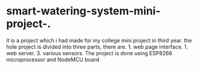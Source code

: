 # smart-watering-system-mini-project-.
it is a project which i had made for my college mini project in third year.
the hole project is divided into three parts,
there are. 1. web page interface.
           1. web server.
           3. various sensors.
The project is done using ESP8266 microprocessor and NodeMCU board 
